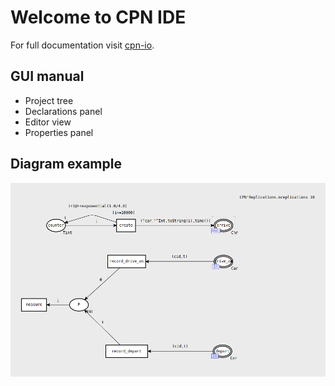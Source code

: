 # Welcome to CPN IDE

For full documentation visit [cpn-io](https://github.com/cpn-io/cpn-js).

## GUI manual

* Project tree
* Declarations panel
* Editor view
* Properties panel

## Diagram example

![Screenshot](img/cpn-diagram-1.png)

